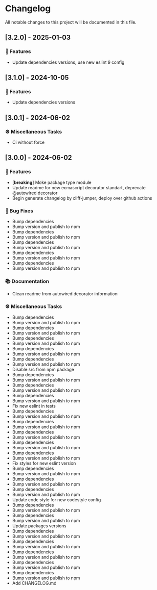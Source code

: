 # Changelog

All notable changes to this project will be documented in this file.

## [3.2.0] - 2025-01-03

### 🚀 Features

- Update dependencies versions, use new eslint 9 config

## [3.1.0] - 2024-10-05

### 🚀 Features

- Update dependencies versions

## [3.0.1] - 2024-06-02

### ⚙️ Miscellaneous Tasks

- Ci without force

## [3.0.0] - 2024-06-02

### 🚀 Features

- [**breaking**] Moke package type module
- Update readme for new ecmascript decorator standart, deprecate @autowired decorator
- Begin generate changelog by cliff-jumper, deploy over github actions

### 🐛 Bug Fixes

- Bump dependencies
- Bump version and publish to npm
- Bump dependencies
- Bump version and publish to npm
- Bump dependencies
- Bump version and publish to npm
- Bump dependencies
- Bump version and publish to npm
- Bump dependencies
- Bump version and publish to npm

### 📚 Documentation

- Clean readme from autowired decorator information

### ⚙️ Miscellaneous Tasks

- Bump dependencies
- Bump version and publish to npm
- Bump dependencies
- Bump version and publish to npm
- Bump dependencies
- Bump version and publish to npm
- Bump dependencies
- Bump version and publish to npm
- Bump dependencies
- Bump version and publish to npm
- Disable src from npm package
- Bump dependencies
- Bump version and publish to npm
- Bump dependencies
- Bump version and publish to npm
- Bump dependencies
- Bump version and publish to npm
- Fix new eslint in tests
- Bump dependencies
- Bump version and publish to npm
- Bump dependencies
- Bump version and publish to npm
- Bump dependencies
- Bump version and publish to npm
- Bump dependencies
- Bump version and publish to npm
- Bump dependencies
- Bump version and publish to npm
- Fix styles for new eslint version
- Bump dependencies
- Bump version and publish to npm
- Bump dependencies
- Bump version and publish to npm
- Bump dependencies
- Bump version and publish to npm
- Update code style for new codestyle config
- Bump dependencies
- Bump version and publish to npm
- Bump dependencies
- Bump version and publish to npm
- Update packages versions
- Bump dependencies
- Bump version and publish to npm
- Bump dependencies
- Bump version and publish to npm
- Bump dependencies
- Bump version and publish to npm
- Bump dependencies
- Bump version and publish to npm
- Bump dependencies
- Bump version and publish to npm
- Add CHANGELOG.md

